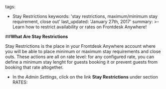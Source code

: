 tags:
  - Stay Restrictions
keywords: 'stay restrictions, maximum/minimum stay requirement, close out'
last_updated: 'January 27th, 2017'
summary: >-
  Learn how to restrict availability or rates on Frontdesk Anywhere!
  
  
##**What Are Stay Restrictions**

Stay Restrictions is the place in your Frontdesk Anywhere account where you will be able to place minimum or maximum stay requirements and close outs.
These actions are all on rate level: for any configured rate, you can define a minimum stay lenght for guests booking it or prevent guests from booking that rate altogether.

- In the _Admin Settings_, click on the link **Stay Restrictions** under section RATES:
